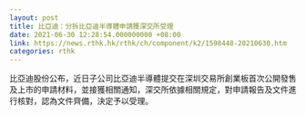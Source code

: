 ```yaml
---
layout: post
title: 比亞迪：分拆比亞迪半導體申請獲深交所受理
date: 2021-06-30 12:28:54.000000000 +08:00
link: https://news.rthk.hk/rthk/ch/component/k2/1598448-20210630.htm
categories: rthk
---
```


比亞迪股份公布，近日子公司比亞迪半導體提交在深圳交易所創業板首次公開發售及上市的申請材料，並接獲相關通知，深交所依據相關規定，對申請報告及文件進行核對，認為文件齊備，決定予以受理。
